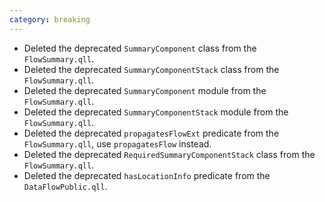 ```yaml
---
category: breaking
---
```

* Deleted the deprecated `SummaryComponent` class from the `FlowSummary.qll`.
* Deleted the deprecated `SummaryComponentStack` class from the `FlowSummary.qll`.
* Deleted the deprecated `SummaryComponent` module from the `FlowSummary.qll`.
* Deleted the deprecated `SummaryComponentStack` module from the `FlowSummary.qll`.
* Deleted the deprecated `propagatesFlowExt` predicate from the `FlowSummary.qll`, use `propagatesFlow` instead.
* Deleted the deprecated `RequiredSummaryComponentStack` class from the `FlowSummary.qll`.
* Deleted the deprecated `hasLocationInfo` predicate from the `DataFlowPublic.qll`.
